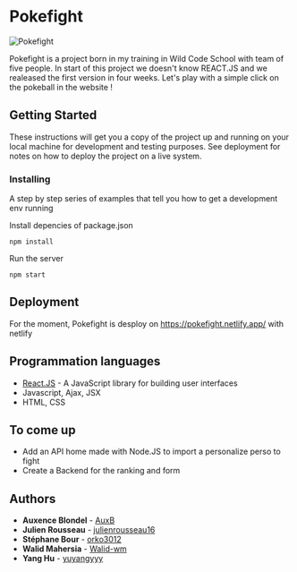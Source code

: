 # Pokefight
![Pokefight](https://i.imgur.com/n7FxHZO.png)

Pokefight is a project born in my training in Wild Code School with team of five people. 
In start of this project we doesn't know REACT.JS and we realeased the first version in four weeks.
Let's play with a simple click on the pokeball in the website !

## Getting Started

These instructions will get you a copy of the project up and running on your local machine for development and testing purposes. See deployment for notes on how to deploy the project on a live system.

### Installing

A step by step series of examples that tell you how to get a development env running

Install depencies of package.json

```
npm install
```
Run the server 

```
npm start
```

## Deployment
For the moment, Pokefight is desploy on https://pokefight.netlify.app/ with netlify

## Programmation languages

+ [React.JS](https://reactjs.org/) - A JavaScript library for building user interfaces
+ Javascript, Ajax, JSX
+ HTML, CSS

## To come up
* Add an API home made with Node.JS to import a personalize perso to fight
* Create a Backend for the ranking and form 

## Authors

* **Auxence Blondel** - [AuxB](https://github.com/AuxB)
* **Julien Rousseau** - [julienrousseau16](https://github.com/julienrousseau16)
* **Stéphane Bour** - [orko3012](https://github.com/orko3012)
* **Walid Mahersia** - [Walid-wm](https://github.com/Walid-wm)
* **Yang Hu** - [yuyangyyy](https://github.com/yuyangyyy)
